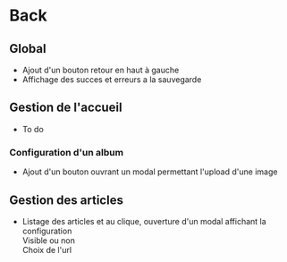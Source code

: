 # Back  
## Global

- Ajout d'un bouton retour en haut à gauche
- Affichage des succes et erreurs a la sauvegarde

## Gestion de l'accueil  

- To do

### Configuration d'un album

- Ajout d'un bouton ouvrant un modal permettant l'upload d'une image

## Gestion des articles

- Listage des articles et au clique, ouverture d'un modal affichant la configuration  
Visible ou non  
Choix de l'url
